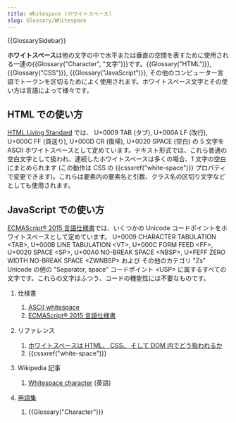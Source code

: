 ```yaml
---
title: Whitespace (ホワイトスペース)
slug: Glossary/Whitespace
---
```


{{GlossarySidebar}}

**ホワイトスペース**は他の文字の中で水平または垂直の空間を表すために使用される一連の{{Glossary("Character", "文字")}}です。{{Glossary("HTML")}}, {{Glossary("CSS")}}, {{Glossary("JavaScript")}}, その他のコンピューター言語でトークンを区切るためによく使用されます。ホワイトスペース文字とその使い方は言語によって様々です。

## HTML での使い方

[HTML Living Standard](https://html.spec.whatwg.org/) では、 U+0009 TAB (タブ), U+000A LF (改行), U+000C FF (頁送り), U+000D CR (復帰), U+0020 SPACE (空白) の 5 文字を ASCII ホワイトスペースとして定めています。テキスト形式では、これら普通の空白文字として扱われ、連続したホワイトスペースは多くの場合、1 文字の空白にまとめられます (この動作は CSS の {{cssxref("white-space")}} プロパティで変更できます)。これらは要素内の要素名と引数、クラス名の区切り文字などとしても使用されます。

## JavaScript での使い方

[ECMAScript® 2015 言語仕様書](https://www.ecma-international.org/ecma-262/6.0/#sec-white-space)では、いくつかの Unicode コードポイントをホワイトスペースとして定めています。 U+0009 CHARACTER TABULATION \<TAB>, U+000B LINE TABULATION \<VT>, U+000C FORM FEED \<FF>, U+0020 SPACE \<SP>, U+00A0 NO-BREAK SPACE \<NBSP>, U+FEFF ZERO WIDTH NO-BREAK SPACE \<ZWNBSP> および その他のカテゴリ "Zs" Unicode の他の "Separator, space" コードポイント \<USP> に属するすべての文字です。これらの文字はふつう、コードの機能性には不要なものです。

1. 仕様書

   1. [ASCII whitespace](https://infra.spec.whatwg.org/#ascii-whitespace)
   2. [ECMAScript® 2015 言語仕様書](https://www.ecma-international.org/ecma-262/6.0/#sec-white-space)

2. リファレンス

   1. [ホワイトスペースは HTML、 CSS、 そして DOM 内でどう扱われるか](/ja/docs/Web/API/Document_Object_Model/Whitespace)
   2. {{cssxref("white-space")}}

3. Wikipedia 記事

   1. [Whitespace character](https://ja.wikipedia.org/wiki/Whitespace_character) (英語)

4. [用語集](/ja/docs/Glossary)

   1. {{Glossary("Character")}}
